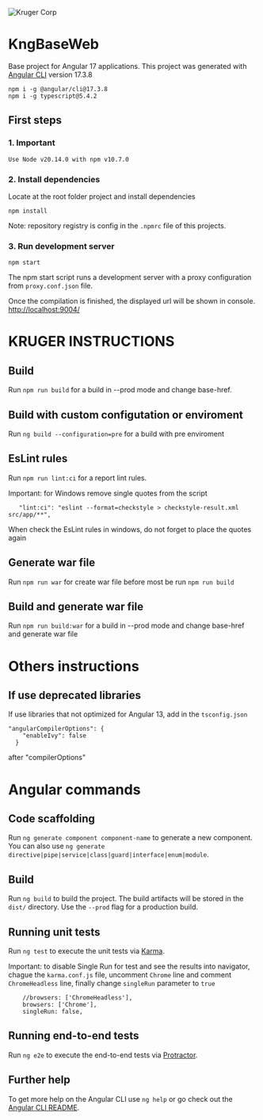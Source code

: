 ![Kruger Corp](https://img.shields.io/badge/Kruger_Corp_®-Copyright_2022-blue)

# KngBaseWeb

Base project for Angular 17 applications.
This project was generated with [Angular CLI](https://github.com/angular/angular-cli) version 17.3.8

```
npm i -g @angular/cli@17.3.8
npm i -g typescript@5.4.2
```

## First steps
### 1. Important
```
Use Node v20.14.0 with npm v10.7.0
```

### 2. Install dependencies
Locate at the root folder project and install dependencies
```
npm install
```

Note: repository registry is config in the `.npmrc` file of this projects. 

### 3. Run development server
```
npm start
```
The npm start script runs a development server with a proxy configuration from `proxy.conf.json` file.

Once the compilation is finished, the displayed url will be shown in console.
[http://localhost:9004/](http://localhost:9004/)


# KRUGER INSTRUCTIONS

## Build

Run `npm run build` for a build in --prod mode and change base-href.

## Build with custom configutation or enviroment

Run `ng build --configuration=pre` for a build with pre enviroment

## EsLint rules

Run `npm run lint:ci` for a report lint rules.

Important: for Windows remove single quotes from the script
 ```
    "lint:ci": "eslint --format=checkstyle > checkstyle-result.xml src/app/**",
```
When check the EsLint rules in windows, do not forget to place the quotes again
## Generate war file

Run `npm run war` for create war file  before most be run  `npm run build`

## Build and generate war file

Run `npm run build:war` for a build in --prod mode and change base-href and generate war file

# Others instructions
## If use deprecated libraries
If use libraries that not optimized for Angular 13, add in the `tsconfig.json`
```
"angularCompilerOptions": {
    "enableIvy": false
  }
```
after "compilerOptions"

# Angular commands
## Code scaffolding

Run `ng generate component component-name` to generate a new component. You can also use `ng generate directive|pipe|service|class|guard|interface|enum|module`.

## Build

Run `ng build` to build the project. The build artifacts will be stored in the `dist/` directory. Use the `--prod` flag for a production build.

## Running unit tests

Run `ng test` to execute the unit tests via [Karma](https://karma-runner.github.io).

Important: to disable Single Run for test and see the results into navigator, chague the `karma.conf.js` file, uncomment `Chrome` line and comment `ChromeHeadless` line, finally change `singleRun` parameter to `true`
```
    //browsers: ['ChromeHeadless'],
    browsers: ['Chrome'],
    singleRun: false,
```

## Running end-to-end tests

Run `ng e2e` to execute the end-to-end tests via [Protractor](https://www.protractortest.org/).

## Further help

To get more help on the Angular CLI use `ng help` or go check out the [Angular CLI README](https://github.com/angular/angular-cli/blob/master/README.md).
